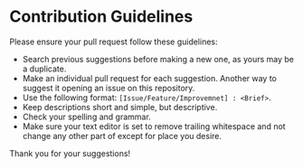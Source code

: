 # Contribution Guidelines

Please ensure your pull request follow these guidelines:

-   Search previous suggestions before making a new one, as yours may be a duplicate.
-   Make an individual pull request for each suggestion. Another way to suggest it opening an issue on this repository.
-   Use the following format: `[Issue/Feature/Improvemnet] : <Brief>`.   
-   Keep descriptions short and simple, but descriptive.
-   Check your spelling and grammar.
-   Make sure your text editor is set to remove trailing whitespace and not change any other part of except for place you desire.

Thank you for your suggestions!
